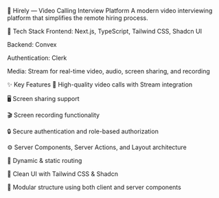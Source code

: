 📁 Hirely — Video Calling Interview Platform
A modern video interviewing platform that simplifies the remote hiring process.

🔧 Tech Stack
Frontend: Next.js, TypeScript, Tailwind CSS, Shadcn UI

Backend: Convex

Authentication: Clerk

Media: Stream for real-time video, audio, screen sharing, and recording

✨ Key Features
🎥 High-quality video calls with Stream integration

🖥️ Screen sharing support

🎬 Screen recording functionality

🔒 Secure authentication and role-based authorization

⚙️ Server Components, Server Actions, and Layout architecture

📁 Dynamic & static routing

🎨 Clean UI with Tailwind CSS & Shadcn

🧩 Modular structure using both client and server components
